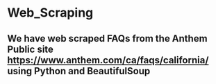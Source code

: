 # Web_Scraping
## We have web scraped FAQs from the Anthem Public site https://www.anthem.com/ca/faqs/california/ using Python and BeautifulSoup
